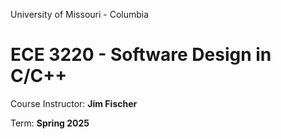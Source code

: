 University of Missouri - Columbia
# ECE 3220 - Software Design in C/C++
Course Instructor: **Jim Fischer**

Term: **Spring 2025**
